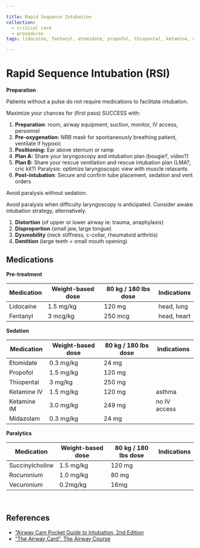 ```yaml
---

title: Rapid Sequence Intubation
collection:
  - critical care
  - procedures
tags: lidocaine, fentanyl, etomidate, propofol, thiopental, ketamine, midazolam, Succinylcholine, Rocuronium, Vecuronium

---
```


# Rapid Sequence Intubation (RSI)

**Preparation**

Patients without a pulse do not require medications to facilitate intubation. 

Maximize your chances for (first pass) SUCCESS with:

1.  **Preparation**: room, airway equipment, suction, monitor, IV access, personnel 
2.  **Pre-oxygenation:** NRB mask for spontaneously breathing patient, ventilate if hypoxic 
3.  **Positioning:** Ear above sternum or ramp
4.  **Plan A:** Share your laryngoscopy and intubation plan (bougie?, video?)
5.  **Plan B:** Share your rescue ventilation and rescue intubation plan (LMA?, cric kit?) Paralysis: optimize laryngoscopic view with muscle relaxants
6.  **Post-intubation**: Secure and confirm tube placement, sedation and vent orders

Avoid paralysis without sedation.

Avoid paralysis when difficulty laryngoscopy is anticipated. Consider awake intubation strategy, alternatively.

1.  **Distortion** (of upper or lower airway ie: trauma, anaphylaxis) 
2.  **Disproportion** (small jaw, large tongue)
3.  **Dysmobility** (neck stiffness, c-collar, rheumatoid arthritis) 
4.  **Dentition** (large teeth = small mouth opening)

## Medications

**Pre-treatment**

| Medication    | Weight-based dose | 80 kg / 180 lbs dose  | Indications             |
|---------------|-------------------|-----------------------|-------------------------|
| <span class="drug">Lidocaine</span>     | 1.5 mg/kg         | 120 mg                | head, lung              |
| <span class="drug">Fentanyl</span>      | 3 mcg/kg          | 250 mcg               | head, heart             |

**Sedation**

| Medication    | Weight-based dose | 80 kg / 180 lbs dose  | Indications             |
|---------------|-------------------|-----------------------|-------------------------|
| <span class="drug">Etomidate</span>   | 0.3 mg/kg | 24 mg   |  |
| <span class="drug">Propofol</span>    | 1.5 mg/kg | 120 mg  |  |
| <span class="drug">Thiopental</span>  | 3 mg/kg   | 250 mg  |  |
| <span class="drug">Ketamine IV</span>    | 1.5 mg/kg | 120 mg  | asthma |
| <span class="drug">Ketamine IM</span>    | 3.0 mg/kg | 249 mg  | no IV access |
| <span class="drug">Midazolam</span>   | 0.3 mg/kg | 24 mg   |  |

**Paralytics**

| Medication    | Weight-based dose | 80 kg / 180 lbs dose  | Indications             |
|---------------|-------------------|-----------------------|-------------------------|
| <span class="drug">Succinylcholine</span>   | 1.5 mg/kg   | 120 mg | |
| <span class="drug">Rocuronium</span>        | 1.0 mg/kg   | 80 mg | |
| <span class="drug">Vecuronium</span>        | 0.2mg/kg    | 16mg | |

 

## References

-   [“Airway Cam Pocket Guide to Intubation, 2nd Edition](http://airwaycam.com)
-   [“The Airway Card”, The Airway Course](http://www.theairwaysite.com)
